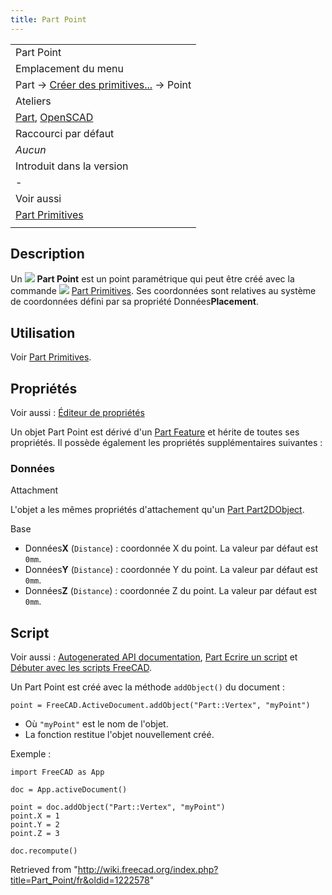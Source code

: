 ```yaml
---
title: Part Point
---
```

|  |
| --- |
| Part Point |
| Emplacement du menu |
| Part → [Créer des primitives...](/Part_Primitives/fr "Part Primitives/fr") → Point |
| Ateliers |
| [Part](/Part_Workbench/fr "Part Workbench/fr"), [OpenSCAD](/OpenSCAD_Workbench/fr "OpenSCAD Workbench/fr") |
| Raccourci par défaut |
| *Aucun* |
| Introduit dans la version |
| - |
| Voir aussi |
| [Part Primitives](/Part_Primitives/fr "Part Primitives/fr") |
|  |

## Description

Un ![](/images/Part_Point.svg) **Part Point** est un point paramétrique qui peut être créé avec la commande ![](/images/Part_Primitives.svg) [Part Primitives](/Part_Primitives/fr "Part Primitives/fr"). Ses coordonnées sont relatives au système de coordonnées défini par sa propriété Données**Placement**.

## Utilisation

Voir [Part Primitives](/Part_Primitives/fr#Utilisation "Part Primitives/fr").

## Propriétés

Voir aussi : [Éditeur de propriétés](/Property_editor/fr "Property editor/fr")

Un objet Part Point est dérivé d'un [Part Feature](/Part_Feature/fr "Part Feature/fr") et hérite de toutes ses propriétés. Il possède également les propriétés supplémentaires suivantes :

### Données

Attachment

L'objet a les mêmes propriétés d'attachement qu'un [Part Part2DObject](/Part_Part2DObject/fr#Donn.C3.A9es "Part Part2DObject/fr").

Base

* Données**X** (`Distance`) : coordonnée X du point. La valeur par défaut est `0mm`.
* Données**Y** (`Distance`) : coordonnée Y du point. La valeur par défaut est `0mm`.
* Données**Z** (`Distance`) : coordonnée Z du point. La valeur par défaut est `0mm`.

## Script

Voir aussi : [Autogenerated API documentation](https://freecad.github.io/SourceDoc/), [Part Ecrire un script](/Part_scripting/fr "Part scripting/fr") et [Débuter avec les scripts FreeCAD](/FreeCAD_Scripting_Basics/fr "FreeCAD Scripting Basics/fr").

Un Part Point est créé avec la méthode `addObject()` du document :

```
point = FreeCAD.ActiveDocument.addObject("Part::Vertex", "myPoint")

```

* Où `"myPoint"` est le nom de l'objet.
* La fonction restitue l'objet nouvellement créé.

Exemple :

```
import FreeCAD as App

doc = App.activeDocument()

point = doc.addObject("Part::Vertex", "myPoint")
point.X = 1
point.Y = 2
point.Z = 3

doc.recompute()

```

Retrieved from "<http://wiki.freecad.org/index.php?title=Part_Point/fr&oldid=1222578>"